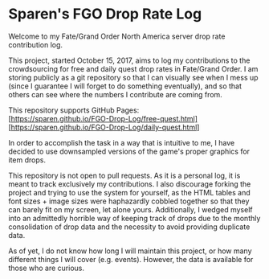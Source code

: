 # Sparen's FGO Drop Rate Log

Welcome to my Fate/Grand Order North America server drop rate contribution log.

This project, started October 15, 2017, aims to log my contributions to the crowdsourcing for free and daily quest drop rates in Fate/Grand Order. I am storing publicly as a git repository so that I can visually see when I mess up (since I guarantee I will forget to do something eventually), and so that others can see where the numbers I contribute are coming from.

This repository supports GitHub Pages:  
[https://sparen.github.io/FGO-Drop-Log/free-quest.html]  
[https://sparen.github.io/FGO-Drop-Log/daily-quest.html]  

In order to accomplish the task in a way that is intuitive to me, I have decided to use downsampled versions of the game's proper graphics for item drops. 

This repository is not open to pull requests. As it is a personal log, it is meant to track exclusively my contributions. I also discourage forking the project and trying to use the system for yourself, as the HTML tables and font sizes + image sizes were haphazardly cobbled together so that they can barely fit on my screen, let alone yours. Additionally, I wedged myself into an admittedly horrible way of keeping track of drops due to the monthly consolidation of drop data and the necessity to avoid providing duplicate data.

As of yet, I do not know how long I will maintain this project, or how many different things I will cover (e.g. events). However, the data is available for those who are curious.

